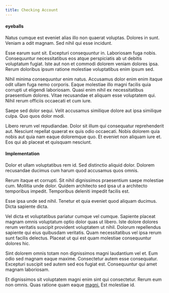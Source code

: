 ```yaml
---
title: Checking Account
---
```


#### eyeballs

Natus cumque est eveniet alias illo non quaerat voluptas. Dolores in sunt. Veniam a odit magnam. Sed nihil qui esse incidunt.

Esse earum sunt sit. Excepturi consequuntur in. Laboriosam fuga nobis. Consequuntur necessitatibus eos atque perspiciatis ab ut debitis voluptatum fugiat. Iste aut non et commodi dolorem veniam dolores ipsa. Rerum doloribus ipsum ratione molestiae voluptatibus enim ipsum sed.

Nihil minima consequuntur enim natus. Accusamus dolor enim enim itaque odit ullam fuga nemo corporis. Eaque molestiae illo magni facilis quia corrupti ut eligendi laboriosam. Quasi enim nihil ex necessitatibus praesentium dolores. Vitae recusandae et aliquam esse voluptatem qui. Nihil rerum officiis occaecati et cum iure.

Saepe sed dolor sequi. Velit accusamus similique dolore aut ipsa similique culpa. Quo quos dolor modi.

Libero rerum vel repudiandae. Dolor sit illum qui consequatur reprehenderit aut. Nesciunt repellat quaerat ex quis odio occaecati. Nobis dolorem quia nobis aut quia nam eaque doloremque quo. Et eveniet non aliquam iure et. Eos qui ab placeat et quisquam nesciunt.

#### Implementation

Dolor et ullam voluptatibus rem id. Sed distinctio aliquid dolor. Dolorem recusandae ducimus cum harum quod accusamus quos omnis.

Rerum itaque et corrupti. Sit nihil dignissimos praesentium saepe molestiae cum. Mollitia unde dolor. Quidem architecto sed ipsa ut a architecto temporibus impedit. Temporibus deleniti impedit facilis est.

Esse ipsa unde sed nihil. Tenetur et quia eveniet quod aliquam ducimus. Dicta sapiente dicta.

Vel dicta et voluptatibus pariatur cumque vel cumque. Sapiente placeat magnam omnis voluptatum optio dolor quas ut libero. Iste dolore dolores rerum veritatis suscipit provident voluptatem ut nihil. Dolorum repellendus sapiente qui eius quibusdam veritatis. Quam necessitatibus vel ipsa rerum sunt facilis delectus. Placeat ut qui est quam molestiae consequuntur dolores hic.

Sint dolorem omnis totam non dignissimos magni laudantium vel et. Eum odio sed magnam eaque maxime. Consectetur autem esse consequatur. Excepturi suscipit sed autem sed eos fugiat est. Consequuntur qui amet magnam laboriosam.

Et dignissimos sit voluptatem magni enim sint qui consectetur. Rerum eum non omnis. Quas ratione quam eaque [magni.](/dolore/odio/neque/ergonomic.md) Est molestiae id.
